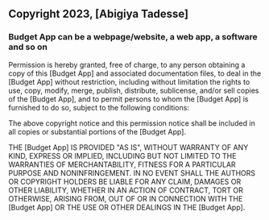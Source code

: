 ## Copyright 2023, [Abigiya Tadesse]

### Budget App can be a webpage/website, a web app, a software and so on

Permission is hereby granted, free of charge, to any person obtaining a copy of this [Budget App] and associated documentation files, to deal in the [Budget App] without restriction, including without limitation the rights to use, copy, modify, merge, publish, distribute, sublicense, and/or sell copies of the [Budget App], and to permit persons to whom the [Budget App] is furnished to do so, subject to the following conditions:

The above copyright notice and this permission notice shall be included in all copies or substantial portions of the [Budget App].

THE [Budget App] IS PROVIDED "AS IS", WITHOUT WARRANTY OF ANY KIND, EXPRESS OR IMPLIED, INCLUDING BUT NOT LIMITED TO THE WARRANTIES OF MERCHANTABILITY, FITNESS FOR A PARTICULAR PURPOSE AND NONINFRINGEMENT. IN NO EVENT SHALL THE AUTHORS OR COPYRIGHT HOLDERS BE LIABLE FOR ANY CLAIM, DAMAGES OR OTHER LIABILITY, WHETHER IN AN ACTION OF CONTRACT, TORT OR OTHERWISE, ARISING FROM, OUT OF OR IN CONNECTION WITH THE [Budget App] OR THE USE OR OTHER DEALINGS IN THE [Budget App].
